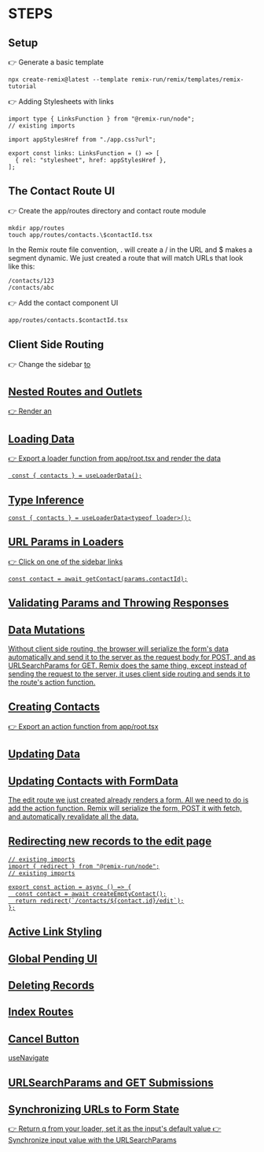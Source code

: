 # STEPS

## Setup

👉 Generate a basic template

```
npx create-remix@latest --template remix-run/remix/templates/remix-tutorial
```

👉 Adding Stylesheets with links

```
import type { LinksFunction } from "@remix-run/node";
// existing imports

import appStylesHref from "./app.css?url";

export const links: LinksFunction = () => [
  { rel: "stylesheet", href: appStylesHref },
];
```

## The Contact Route UI

👉 Create the app/routes directory and contact route module

```
mkdir app/routes
touch app/routes/contacts.\$contactId.tsx
```

In the Remix route file convention, . will create a / in the URL and $ makes a segment dynamic. We just created a route that will match URLs that look like this:

    /contacts/123
    /contacts/abc

👉 Add the contact component UI

```cmd
app/routes/contacts.$contactId.tsx
```

## Client Side Routing

👉 Change the sidebar <a href> to <Link to>

## Nested Routes and Outlets

👉 Render an <Outlet />

## Loading Data

👉 Export a loader function from app/root.tsx and render the data

```
 const { contacts } = useLoaderData();
```

## Type Inference

```
const { contacts } = useLoaderData<typeof loader>();
```

## URL Params in Loaders

👉 Click on one of the sidebar links

```
const contact = await getContact(params.contactId);
```

## Validating Params and Throwing Responses

## Data Mutations

Without client side routing, the browser will serialize the form's data automatically and send it to the server as the request body for POST, and as URLSearchParams for GET. Remix does the same thing, except instead of sending the request to the server, it uses client side routing and sends it to the route's action function.

## Creating Contacts

👉 Export an action function from app/root.tsx

## Updating Data

## Updating Contacts with FormData

The edit route we just created already renders a form. All we need to do is add the action function. Remix will serialize the form, POST it with fetch, and automatically revalidate all the data.

## Redirecting new records to the edit page

```
// existing imports
import { redirect } from "@remix-run/node";
// existing imports

export const action = async () => {
  const contact = await createEmptyContact();
  return redirect(`/contacts/${contact.id}/edit`);
};
```

## Active Link Styling

## Global Pending UI

## Deleting Records

## Index Routes

## Cancel Button

useNavigate

## URLSearchParams and GET Submissions

## Synchronizing URLs to Form State
👉 Return q from your loader, set it as the input's default value
👉 Synchronize input value with the URLSearchParams



